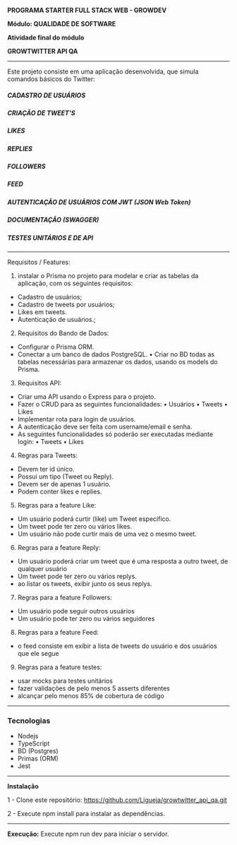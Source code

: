 <b>PROGRAMA STARTER FULL STACK WEB - GROWDEV</b>

<b>Módulo: QUALIDADE DE SOFTWARE</b>

<b>Atividade final do módulo</b>

<b>GROWTWITTER API QA</b>

<hr>

Este projeto consiste em uma aplicação desenvolvida, que simula comandos básicos do Twitter:

##### CADASTRO DE USUÁRIOS

##### CRIAÇÃO DE TWEET'S

##### LIKES

##### REPLIES

##### FOLLOWERS

##### FEED

##### AUTENTICAÇÃO DE USUÁRIOS COM JWT (JSON Web Token)

##### DOCUMENTAÇÃO (SWAGGER)

##### TESTES UNITÁRIOS E DE API

<hr>

Requisitos / Features:

1. instalar o Prisma no projeto para modelar e criar as tabelas da aplicação, com os seguintes requisitos:

- Cadastro de usuários;
- Cadastro de tweets por usuários;
- Likes em tweets.
- Autenticação de usuários.;

2. Requisitos do Bando de Dados:

- Configurar o Prisma ORM.
- Conectar a um banco de dados PostgreSQL.
  • Criar no BD todas as tabelas necessárias para armazenar os dados, usando os models do Prisma.

3. Requisitos API:

- Criar uma API usando o Express para o projeto.
- Fazer o CRUD para as seguintes funcionalidades:
  • Usuários
  • Tweets
  • Likes
- Implementar rota para login de usuários.
- A autenticação deve ser feita com username/email e senha.
- As seguintes funcionalidades só poderão ser executadas mediante login:
  • Tweets
  • Likes

4. Regras para Tweets:

- Devem ter id único.
- Possui um tipo (Tweet ou Reply).
- Devem ser de apenas 1 usuário.
- Podem conter likes e replies.

5. Regras para a feature Like:

- Um usuário poderá curtir (like) um Tweet específico.
- Um tweet pode ter zero ou vários likes.
- Um usuário não pode curtir mais de uma vez o mesmo tweet.

6. Regras para a feature Reply:

- Um usuário poderá criar um tweet que é uma resposta a outro tweet, de qualquer usuário
- Um tweet pode ter zero ou vários replys.
- ao listar os tweets, exibir junto os seus replys.

7. Regras para a feature Followers:

- Um usuário pode seguir outros usuários
- Um usuário pode ter zero ou vários seguidores

8. Regras para a feature Feed:

- o feed consiste em exibir a lista de tweets do usuário e dos usuários que ele segue

9. Regras para a feature testes:

- usar mocks para testes unitários
- fazer validações de pelo menos 5 asserts diferentes
- alcançar pelo menos 85% de cobertura de código

<hr>

### Tecnologias

- Nodejs
- TypeScript
- BD (Postgres)
- Primas (ORM)
- Jest

<hr>

<b>Instalação</b>

1 - Clone este repositório: https://github.com/Ligueja/growtwitter_api_qa.git

2 - Execute npm install para instalar as dependências.

<hr>

<b>Execução:</b>
Execute npm run dev para iniciar o servidor.
